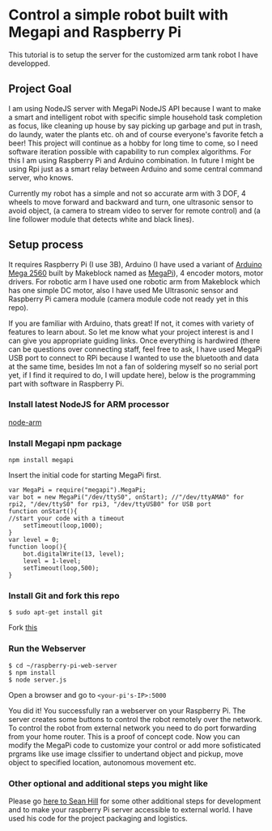 # Control a simple robot built with Megapi and Raspberry Pi
This tutorial is to setup the server for the customized arm tank robot I have developped. 

## Project Goal
I am using NodeJS server with MegaPi NodeJS API because I want to make a smart and intelligent robot with specific simple household task completion as focus, like cleaning up house by say picking up garbage and put in trash, do laundy, water the plants etc. oh and of course everyone's favorite fetch a beer! This project will continue as a hobby for long time to come, so I need software iteration possible with capability to run complex algorithms. For this I am using Raspberry Pi and Arduino combination. In future I might be using Rpi just as a smart relay between Arduino and some central command server, who knows.

Currently my robot has a simple and not so accurate arm with 3 DOF, 4 wheels to move forward and backward and turn, one ultrasonic sensor to avoid object, (a camera to stream video to server for remote control) and (a line follower module that detects white and black lines).

## Setup process

It requires Raspberry Pi  (I use 3B), Arduino (I have used a variant of [Arduino Mega 2560](https://store.arduino.cc/usa/arduino-mega-2560-rev3) built by Makeblock named as [MegaPi](http://learn.makeblock.com/en/megapi/)), 4 encoder motors, motor drivers.
For robotic arm I have used one robotic arm from Makeblock which has one simple DC motor, also I have used Me Ultrasonic sensor and Raspberry Pi camera module (camera module code not ready yet in this repo).

If you are familiar with Arduino, thats great! If not, it comes with variety of features to learn about. So let me know what your project interest is and I can give you appropriate guiding links.
Once everything is hardwired (there can be questions over connecting staff, feel free to ask, I have used MegaPi USB port to connect to RPi because I wanted to use the bluetooth and data at the same time, besides Im not a fan of soldering myself so no serial port yet, if I find it required to do, I will update here), below is the programming part with software in Raspberry Pi.

### Install latest NodeJS for ARM processor
[node-arm](http://node-arm.herokuapp.com/)

### Install Megapi npm package
	npm install megapi
Insert the initial code for starting MegaPi first.

	var MegaPi = require("megapi").MegaPi;
	var bot = new MegaPi("/dev/ttyS0", onStart); //"/dev/ttyAMA0" for rpi2, "/dev/ttyS0" for rpi3, "/dev/ttyUSB0" for USB port
	function onStart(){
  	//start your code with a timeout
  		setTimeout(loop,1000);
	}
	var level = 0;
	function loop(){
  		bot.digitalWrite(13, level);
  		level = 1-level;
  		setTimeout(loop,500);
	}

### Install Git and fork this repo

	$ sudo apt-get install git
	
Fork [this](https://github.com/pramitr/megapi.git) 
	
### Run the Webserver
	$ cd ~/raspberry-pi-web-server
	$ npm install
	$ node server.js
	
Open a browser and go to `<your-pi's-IP>:5000`

You did it! You successfully ran a webserver on your Raspberry Pi. The server creates some buttons to control the robot remotely over the network. To control the robot from external network you need to do port forwarding from your home router.
 This is a proof of concept code. Now you can modify the MegaPi code to customize your control or add more sofisticated prgrams like use image clssifier to undertand object and pickup, move object to specified location, autonomous movement etc.


### Other optional and additional steps you might like
Please go [here to Sean Hill](https://github.com/sean-hill/raspberry-pi-web-server) for some other additional steps for development and to make your raspberry Pi server accessible to external world. I have used his code for the project packaging and logistics.








